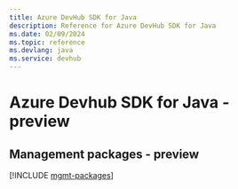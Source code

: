 ```yaml
---
title: Azure DevHub SDK for Java
description: Reference for Azure DevHub SDK for Java
ms.date: 02/09/2024
ms.topic: reference
ms.devlang: java
ms.service: devhub
---
```

# Azure Devhub SDK for Java - preview

## Management packages - preview
[!INCLUDE [mgmt-packages](devhub-mgmt-index.md)]